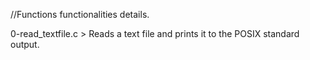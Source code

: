 //Functions functionalities details.

0-read_textfile.c > Reads a text file and prints it to the POSIX standard output.
